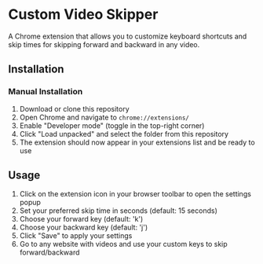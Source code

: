 # Custom Video Skipper

A Chrome extension that allows you to customize keyboard shortcuts and skip times for skipping forward and backward in any video.

## Installation

### Manual Installation
1. Download or clone this repository
2. Open Chrome and navigate to `chrome://extensions/`
3. Enable "Developer mode" (toggle in the top-right corner)
4. Click "Load unpacked" and select the folder from this repository
5. The extension should now appear in your extensions list and be ready to use

## Usage

1. Click on the extension icon in your browser toolbar to open the settings popup
2. Set your preferred skip time in seconds (default: 15 seconds)
3. Choose your forward key (default: 'k')
4. Choose your backward key (default: 'j')
5. Click "Save" to apply your settings
6. Go to any website with videos and use your custom keys to skip forward/backward
